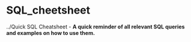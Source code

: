 # SQL_cheetsheet
../Quick SQL Cheatsheet -
**A quick reminder of all relevant SQL queries and examples on how to use them.**

